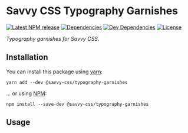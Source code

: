 # Savvy CSS Typography Garnishes

[![Latest NPM release][npm-badge]][npm-badge-url]
[![Dependencies][dependencies-badge]][dependencies-badge-url]
[![Dev Dependencies][devDependencies-badge]][devDependencies-badge-url]
[![License][license-badge]][license-badge-url]

_Typography garnishes for Savvy CSS._

## Installation

You can install this package using [yarn](https://yarnpkg.com/en/docs/install):

```shell
yarn add --dev @savvy-css/typography-garnishes
```

... or using [NPM](https://docs.npmjs.com/getting-started/installing-node):

```shell
npm install --save-dev @savvy-css/typography-garnishes
```

## Usage


[npm-badge]: https://img.shields.io/npm/v/@savvy-css/typography-garnishes.svg
[npm-badge-url]: https://www.npmjs.com/package/@savvy-css/typography-garnishes
[license-badge]: https://img.shields.io/npm/l/@savvy-css/typography-garnishes.svg
[license-badge-url]: LICENSE
[dependencies-badge]: https://img.shields.io/david/savvy-css/typography-garnishes.svg
[dependencies-badge-url]: https://david-dm.org/savvy-css/typography-garnishes
[devDependencies-badge]: https://img.shields.io/david/dev/savvy-css/typography-garnishes.svg
[devDependencies-badge-url]: https://david-dm.org/savvy-css/typography-garnishes#info=devDependencies

